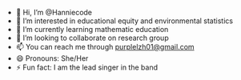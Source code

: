 - 👋 Hi, I’m @Hanniecode
- 👀 I’m interested in educational equity and environmental statistics
- 🌱 I’m currently learning mathematic education
- 💞️ I’m looking to collaborate on research group
- 📫 You can reach me through purplelzh01@gmail.com
- 😄 Pronouns: She/Her
- ⚡ Fun fact: I am the lead singer in the band

<!---
Hanniecode/Hanniecode is a ✨ special ✨ repository because its `README.md` (this file) appears on your GitHub profile.
You can click the Preview link to take a look at your changes.
--->
